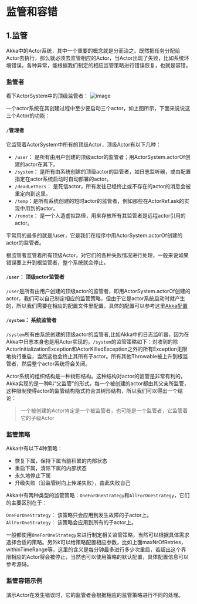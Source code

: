 # 监管和容错

## 1.监管
Akka中的Actor系统，其中一个重要的概念就是分而治之。既然把任务分配给Actor去执行，那么就必须去监管相应的Actor，当Actor出现了失败，比如系统环境错误，各种异常，能根据我们制定的相应监管策略进行错误恢复，也就是容错。

### 监管者
看下ActorSystem中的顶级监管者：
![image](https://user-gold-cdn.xitu.io/2017/4/19/db8468f7af36435c7327f11855c37883?imageView2/0/w/1280/h/960/format/webp/ignore-error/1)

一个actor系统在其创建过程中至少要启动三个actor，如上图所示，下面来说说这三个Actor的功能：

#### `/`管理者
它监管着ActorSystem中所有的顶级Actor，顶级Actor有以下几种：
- `/user`： 是所有由用户创建的顶级actor的监管者；用ActorSystem.actorOf创建的actor在其下。
- `/system`： 是所有由系统创建的顶级actor的监管者，如日志监听器，或由配置指定在actor系统启动时自动部署的actor。
- `/deadLetters`： 是死信actor，所有发往已经终止或不存在的actor的消息会被重定向到这里。
- `/temp`：是所有系统创建的短时actor的监管者，例如那些在ActorRef.ask的实现中用到的actor。
- `/remote`： 是一个人造虚拟路径，用来存放所有其监管者是远程actor引用的actor。

平常用的最多的就是/user，它是我们在程序中用ActorSystem.actorOf创建的actor的监管者。

根监管者监管着所有顶级Actor，对它们的各种失败情况进行处理，一般来说如果错误要上升到根监管者，整个系统就会停止。

#### `/user`： 顶级actor监管者
`/user`是所有由用户创建的顶级actor的监管者，即用ActorSystem.actorOf创建的actor，我们可以自己制定相应的监管策略，但由于它是actor系统启动时就产生的，所以我们需要在相应的配置文件里配置，具体的配置可以参考这里[Akka配置](https://doc.akka.io/docs/akka/current/general/configuration.html)

#### `/system`： 系统监管者
`/system`所有由系统创建的顶级actor的监管者,比如Akka中的日志监听器，因为在Akka中日志本身也是用Actor实现的，`/system`的监管策略如下：对收到的除ActorInitializationException和ActorKilledException之外的所有Exception无限地执行重启，当然这也会终止其所有子actor。所有其他Throwable被上升到根监管者，然后整个actor系统将会关闭。

Actor系统的组织结构是一种树形结构。这种结构对actor的监管是非常有利的，Akka实现的是一种叫“父监管”的形式，每一个被创建的actor都由其父亲所监管，这种限制使得actor的监管结构隐式符合其树形结构，所以我们可以得出一个结论：

> 一个被创建的Actor肯定是一个被监管者，也可能是一个监管者，它监管着它的子级Actor

### 监管策略


Akka中有以下4种策略：

- 恢复下属，保持下属当前积累的内部状态
- 重启下属，清除下属的内部状态
- 永久地停止下属
- 升级失败（沿监管树向上传递失败），由此失败自己

Akka中有两种类型的监管策略：`OneForOneStrategy`和`AllForOneStrategy`，它们的主要区别在于：

`OneForOneStrategy`： 该策略只会应用到发生故障的子actor上。
`AllForOneStrategy`： 该策略会应用到所有的子actor上。

一般都使用`OneForOneStrategy`来进行制定相关监管策略，当然可以根据具体需求选择合适的策略。另外k可以给策略配置相应参数，比如上面maxNrOfRetries，withinTimeRange等，这里的含义是每分钟最多进行多少次重启，若超出这个界限相应的Actor将会被停止，当然也可以使用策略的默认配置，具体配置信息可以参考源码。


### 监管容错示例

演示Actor在发生错误时，它的监管者会根据相应的监管策略进行不同的处理。



